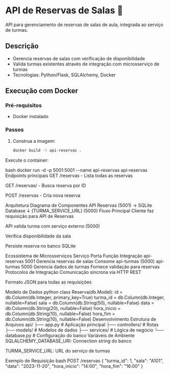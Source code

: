 # API de Reservas de Salas 🏫

API para gerenciamento de reservas de salas de aula, integrada ao serviço de turmas.

## Descrição
- Gerencia reservas de salas com verificação de disponibilidade
- Valida turmas existentes através de integração com microsserviço de turmas
- Tecnologias: Python/Flask, SQLAlchemy, Docker

## Execução com Docker

### Pré-requisitos
- Docker instalado

### Passos
1. Construa a imagem:
   ```bash
   docker build -t api-reservas .
Execute o container:

bash
docker run -d -p 5001:5001 --name api-reservas api-reservas
Endpoints principais
GET /reservas - Lista todas as reservas

GET /reservas/<id> - Busca reserva por ID

POST /reservas - Cria nova reserva

Arquitetura
Diagrama de Componentes
API Reservas (5001) → SQLite Database
       ↓
[TURMA_SERVICE_URL] (5000)
Fluxo Principal
Cliente faz requisição para API de Reservas

API valida turma com serviço externo (5000)

Verifica disponibilidade da sala

Persiste reserva no banco SQLite

Ecossistema de Microsserviços
Serviço	Porta	Função	Integração
api-reservas	5001	Gerencia reservas de salas	Consome api-turmas (5000)
api-turmas	5000	Gerencia dados de turmas	Fornece validação para reservas
Protocolos de Integração
Comunicação síncrona via HTTP REST

Formato JSON para todas as requisições

Modelo de Dados
python
class Reserva(db.Model):
    id = db.Column(db.Integer, primary_key=True)
    turma_id = db.Column(db.Integer, nullable=False)
    sala = db.Column(db.String(50), nullable=False)
    data = db.Column(db.String(20), nullable=False)
    hora_inicio = db.Column(db.String(10), nullable=False)
    hora_fim = db.Column(db.String(10), nullable=False)
Desenvolvimento
Estrutura de Arquivos
api/
├── app.py               # Aplicação principal
├── controllers/         # Rotas
├── models/              # Modelos de dados
├── services/            # Lógica de negócio
└── database.py          # Configuração do banco
Variáveis de Ambiente
SQLALCHEMY_DATABASE_URI: Connection string do banco

TURMA_SERVICE_URL: URL do serviço de turmas

Exemplo de Requisição
bash
POST /reservas
{
    "turma_id": 1,
    "sala": "A101",
    "data": "2023-11-20",
    "hora_inicio": "14:00",
    "hora_fim": "16:00"
}